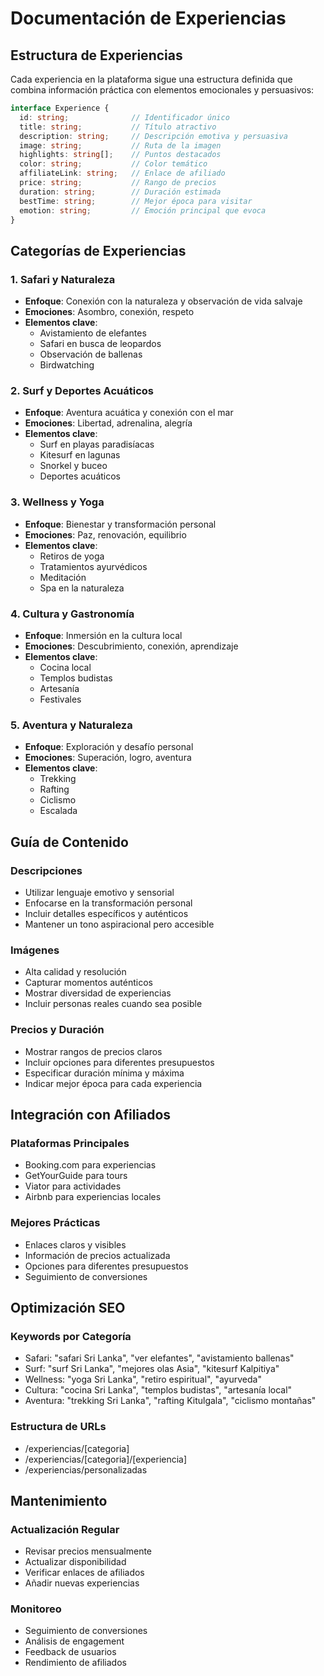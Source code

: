 # Documentación de Experiencias

## Estructura de Experiencias

Cada experiencia en la plataforma sigue una estructura definida que combina información práctica con elementos emocionales y persuasivos:

```typescript
interface Experience {
  id: string;              // Identificador único
  title: string;           // Título atractivo
  description: string;     // Descripción emotiva y persuasiva
  image: string;           // Ruta de la imagen
  highlights: string[];    // Puntos destacados
  color: string;           // Color temático
  affiliateLink: string;   // Enlace de afiliado
  price: string;           // Rango de precios
  duration: string;        // Duración estimada
  bestTime: string;        // Mejor época para visitar
  emotion: string;         // Emoción principal que evoca
}
```

## Categorías de Experiencias

### 1. Safari y Naturaleza
- **Enfoque**: Conexión con la naturaleza y observación de vida salvaje
- **Emociones**: Asombro, conexión, respeto
- **Elementos clave**:
  - Avistamiento de elefantes
  - Safari en busca de leopardos
  - Observación de ballenas
  - Birdwatching

### 2. Surf y Deportes Acuáticos
- **Enfoque**: Aventura acuática y conexión con el mar
- **Emociones**: Libertad, adrenalina, alegría
- **Elementos clave**:
  - Surf en playas paradisíacas
  - Kitesurf en lagunas
  - Snorkel y buceo
  - Deportes acuáticos

### 3. Wellness y Yoga
- **Enfoque**: Bienestar y transformación personal
- **Emociones**: Paz, renovación, equilibrio
- **Elementos clave**:
  - Retiros de yoga
  - Tratamientos ayurvédicos
  - Meditación
  - Spa en la naturaleza

### 4. Cultura y Gastronomía
- **Enfoque**: Inmersión en la cultura local
- **Emociones**: Descubrimiento, conexión, aprendizaje
- **Elementos clave**:
  - Cocina local
  - Templos budistas
  - Artesanía
  - Festivales

### 5. Aventura y Naturaleza
- **Enfoque**: Exploración y desafío personal
- **Emociones**: Superación, logro, aventura
- **Elementos clave**:
  - Trekking
  - Rafting
  - Ciclismo
  - Escalada

## Guía de Contenido

### Descripciones
- Utilizar lenguaje emotivo y sensorial
- Enfocarse en la transformación personal
- Incluir detalles específicos y auténticos
- Mantener un tono aspiracional pero accesible

### Imágenes
- Alta calidad y resolución
- Capturar momentos auténticos
- Mostrar diversidad de experiencias
- Incluir personas reales cuando sea posible

### Precios y Duración
- Mostrar rangos de precios claros
- Incluir opciones para diferentes presupuestos
- Especificar duración mínima y máxima
- Indicar mejor época para cada experiencia

## Integración con Afiliados

### Plataformas Principales
- Booking.com para experiencias
- GetYourGuide para tours
- Viator para actividades
- Airbnb para experiencias locales

### Mejores Prácticas
- Enlaces claros y visibles
- Información de precios actualizada
- Opciones para diferentes presupuestos
- Seguimiento de conversiones

## Optimización SEO

### Keywords por Categoría
- Safari: "safari Sri Lanka", "ver elefantes", "avistamiento ballenas"
- Surf: "surf Sri Lanka", "mejores olas Asia", "kitesurf Kalpitiya"
- Wellness: "yoga Sri Lanka", "retiro espiritual", "ayurveda"
- Cultura: "cocina Sri Lanka", "templos budistas", "artesanía local"
- Aventura: "trekking Sri Lanka", "rafting Kitulgala", "ciclismo montañas"

### Estructura de URLs
- /experiencias/[categoria]
- /experiencias/[categoria]/[experiencia]
- /experiencias/personalizadas

## Mantenimiento

### Actualización Regular
- Revisar precios mensualmente
- Actualizar disponibilidad
- Verificar enlaces de afiliados
- Añadir nuevas experiencias

### Monitoreo
- Seguimiento de conversiones
- Análisis de engagement
- Feedback de usuarios
- Rendimiento de afiliados 